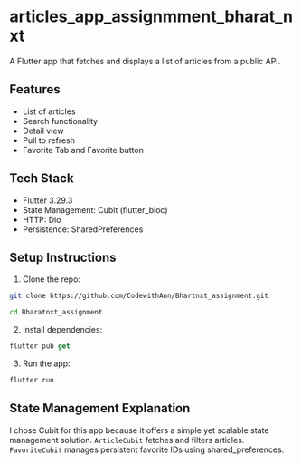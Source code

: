 # articles_app_assignmment_bharat_nxt
A Flutter app that fetches and displays a list of articles from a public
API.

## Features
- List of articles
- Search functionality
- Detail view
- Pull to refresh
- Favorite Tab and Favorite button
## Tech Stack
- Flutter 3.29.3
- State Management: Cubit (flutter_bloc)
- HTTP: Dio
- Persistence: SharedPreferences

## Setup Instructions
1. Clone the repo:
```bash
git clone https://github.com/CodewithAnn/Bhartnxt_assignment.git
```
```bash
cd Bharatnxt_assignment 
```
2. Install dependencies:
```dart
flutter pub get
```
3. Run the app:
```dart
flutter run
```
## State Management Explanation
I chose Cubit for this app because it offers a simple yet scalable state management solution. `ArticleCubit` fetches and filters articles. `FavoriteCubit` manages persistent favorite IDs using shared_preferences.

